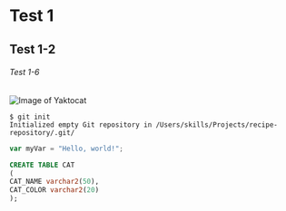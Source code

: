 # Test 1
## Test 1-2
###### Test 1-6

![Image of Yaktocat](https://octodex.github.com/images/yaktocat.png)

```
$ git init
Initialized empty Git repository in /Users/skills/Projects/recipe-repository/.git/
```

``` javascript
var myVar = "Hello, world!";
```

``` sql
CREATE TABLE CAT
(
CAT_NAME varchar2(50),
CAT_COLOR varchar2(20)
);
```
